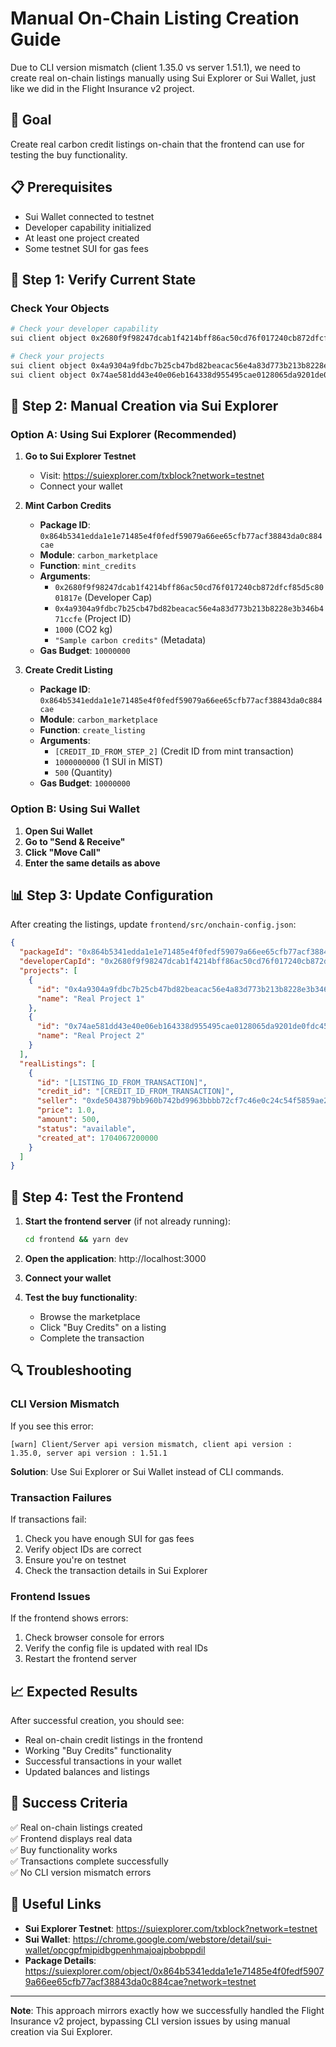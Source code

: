 # Manual On-Chain Listing Creation Guide

Due to CLI version mismatch (client 1.35.0 vs server 1.51.1), we need to create real on-chain listings manually using Sui Explorer or Sui Wallet, just like we did in the Flight Insurance v2 project.

## 🎯 Goal
Create real carbon credit listings on-chain that the frontend can use for testing the buy functionality.

## 📋 Prerequisites
- Sui Wallet connected to testnet
- Developer capability initialized
- At least one project created
- Some testnet SUI for gas fees

## 🔧 Step 1: Verify Current State

### Check Your Objects
```bash
# Check your developer capability
sui client object 0x2680f9f98247dcab1f4214bff86ac50cd76f017240cb872dfcf85d5c8001817e

# Check your projects
sui client object 0x4a9304a9fdbc7b25cb47bd82beacac56e4a83d773b213b8228e3b346b471ccfe
sui client object 0x74ae581dd43e40e06eb164338d955495cae0128065da9201de0fdc45d3ac3569
```

## 🚀 Step 2: Manual Creation via Sui Explorer

### Option A: Using Sui Explorer (Recommended)

1. **Go to Sui Explorer Testnet**
   - Visit: https://suiexplorer.com/txblock?network=testnet
   - Connect your wallet

2. **Mint Carbon Credits**
   - **Package ID**: `0x864b5341edda1e1e71485e4f0fedf59079a66ee65cfb77acf38843da0c884cae`
   - **Module**: `carbon_marketplace`
   - **Function**: `mint_credits`
   - **Arguments**:
     - `0x2680f9f98247dcab1f4214bff86ac50cd76f017240cb872dfcf85d5c8001817e` (Developer Cap)
     - `0x4a9304a9fdbc7b25cb47bd82beacac56e4a83d773b213b8228e3b346b471ccfe` (Project ID)
     - `1000` (CO2 kg)
     - `"Sample carbon credits"` (Metadata)
   - **Gas Budget**: `10000000`

3. **Create Credit Listing**
   - **Package ID**: `0x864b5341edda1e1e71485e4f0fedf59079a66ee65cfb77acf38843da0c884cae`
   - **Module**: `carbon_marketplace`
   - **Function**: `create_listing`
   - **Arguments**:
     - `[CREDIT_ID_FROM_STEP_2]` (Credit ID from mint transaction)
     - `1000000000` (1 SUI in MIST)
     - `500` (Quantity)
   - **Gas Budget**: `10000000`

### Option B: Using Sui Wallet

1. **Open Sui Wallet**
2. **Go to "Send & Receive"**
3. **Click "Move Call"**
4. **Enter the same details as above**

## 📊 Step 3: Update Configuration

After creating the listings, update `frontend/src/onchain-config.json`:

```json
{
  "packageId": "0x864b5341edda1e1e71485e4f0fedf59079a66ee65cfb77acf38843da0c884cae",
  "developerCapId": "0x2680f9f98247dcab1f4214bff86ac50cd76f017240cb872dfcf85d5c8001817e",
  "projects": [
    {
      "id": "0x4a9304a9fdbc7b25cb47bd82beacac56e4a83d773b213b8228e3b346b471ccfe",
      "name": "Real Project 1"
    },
    {
      "id": "0x74ae581dd43e40e06eb164338d955495cae0128065da9201de0fdc45d3ac3569", 
      "name": "Real Project 2"
    }
  ],
  "realListings": [
    {
      "id": "[LISTING_ID_FROM_TRANSACTION]",
      "credit_id": "[CREDIT_ID_FROM_TRANSACTION]",
      "seller": "0xde5043879bb960b742bd9963bbbb72cf7c46e0c24c54f5859ae2008eced4b997",
      "price": 1.0,
      "amount": 500,
      "status": "available",
      "created_at": 1704067200000
    }
  ]
}
```

## 🧪 Step 4: Test the Frontend

1. **Start the frontend server** (if not already running):
   ```bash
   cd frontend && yarn dev
   ```

2. **Open the application**: http://localhost:3000

3. **Connect your wallet**

4. **Test the buy functionality**:
   - Browse the marketplace
   - Click "Buy Credits" on a listing
   - Complete the transaction

## 🔍 Troubleshooting

### CLI Version Mismatch
If you see this error:
```
[warn] Client/Server api version mismatch, client api version : 1.35.0, server api version : 1.51.1
```

**Solution**: Use Sui Explorer or Sui Wallet instead of CLI commands.

### Transaction Failures
If transactions fail:
1. Check you have enough SUI for gas fees
2. Verify object IDs are correct
3. Ensure you're on testnet
4. Check the transaction details in Sui Explorer

### Frontend Issues
If the frontend shows errors:
1. Check browser console for errors
2. Verify the config file is updated with real IDs
3. Restart the frontend server

## 📈 Expected Results

After successful creation, you should see:
- Real on-chain credit listings in the frontend
- Working "Buy Credits" functionality
- Successful transactions in your wallet
- Updated balances and listings

## 🎉 Success Criteria

✅ Real on-chain listings created  
✅ Frontend displays real data  
✅ Buy functionality works  
✅ Transactions complete successfully  
✅ No CLI version mismatch errors  

## 🔗 Useful Links

- **Sui Explorer Testnet**: https://suiexplorer.com/txblock?network=testnet
- **Sui Wallet**: https://chrome.google.com/webstore/detail/sui-wallet/opcgpfmipidbgpenhmajoajpbobppdil
- **Package Details**: https://suiexplorer.com/object/0x864b5341edda1e1e71485e4f0fedf59079a66ee65cfb77acf38843da0c884cae?network=testnet

---

**Note**: This approach mirrors exactly how we successfully handled the Flight Insurance v2 project, bypassing CLI version issues by using manual creation via Sui Explorer. 